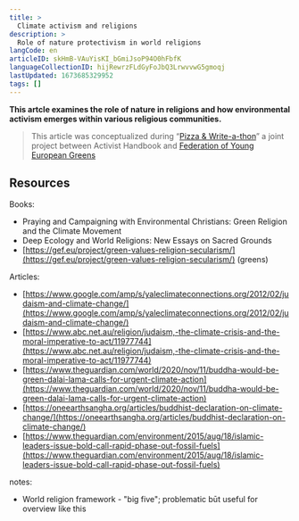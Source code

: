 ```yaml
---
title: >
  Climate activism and religions
description: >
  Role of nature protectivism in world religions
langCode: en
articleID: skHmB-VAuYisKI_bGmiJsoP94O0hFbfK
languageCollectionID: hijRewrzFLdGyFoJbQ3LrwvvwG5gmoqj
lastUpdated: 1673685329952
tags: []
---
```


**This artcle examines the role of nature in religions and how environmental activism emerges within various religious communities.**

> This article was conceptualized during “[Pizza & Write-a-thon](/writeathon)” a joint project between Activist Handbook and [Federation of Young European Greens](https://fyeg.org/)

## Resources

Books:

-   Praying and Campaigning with Environmental Christians: Green Religion and the Climate Movement
-   Deep Ecology and World Religions: New Essays on Sacred Grounds
-   [https://gef.eu/project/green-values-religion-secularism/](https://gef.eu/project/green-values-religion-secularism/) (greens)

Articles:

-   [https://www.google.com/amp/s/yaleclimateconnections.org/2012/02/judaism-and-climate-change/](https://www.google.com/amp/s/yaleclimateconnections.org/2012/02/judaism-and-climate-change/)
-   [https://www.abc.net.au/religion/judaism,-the-climate-crisis-and-the-moral-imperative-to-act/11977744](https://www.abc.net.au/religion/judaism,-the-climate-crisis-and-the-moral-imperative-to-act/11977744)
-   [https://www.theguardian.com/world/2020/nov/11/buddha-would-be-green-dalai-lama-calls-for-urgent-climate-action](https://www.theguardian.com/world/2020/nov/11/buddha-would-be-green-dalai-lama-calls-for-urgent-climate-action)
-   [https://oneearthsangha.org/articles/buddhist-declaration-on-climate-change/](https://oneearthsangha.org/articles/buddhist-declaration-on-climate-change/)
-   [https://www.theguardian.com/environment/2015/aug/18/islamic-leaders-issue-bold-call-rapid-phase-out-fossil-fuels](https://www.theguardian.com/environment/2015/aug/18/islamic-leaders-issue-bold-call-rapid-phase-out-fossil-fuels)

notes:

-   World religion framework - "big five"; problematic būt useful for overview like this